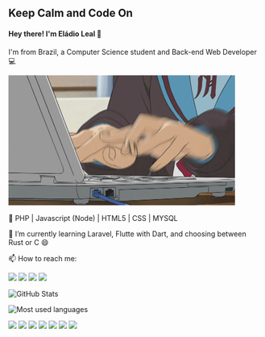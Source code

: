  ## Keep Calm and Code On
 #### Hey there! I'm Eládio Leal 👋


I'm from Brazil, a Computer Science student and Back-end Web Developer :computer: 

[<img src="./assets/coder.gif" />]()

:dart: PHP | Javascript (Node) | HTML5 | CSS | MYSQL

🔭  I’m currently learning Laravel, Flutte with Dart, and choosing between Rust or C 😄

📫 How to reach me:

 [<img src="https://img.shields.io/badge/LinkedIn-0077B5?style=for-the-badge&logo=linkedin&logoColor=white" />](https://www.linkedin.com/in/eladio-leal-alves-642779182/) [<img src = "https://img.shields.io/badge/instagram-%23E4405F.svg?&style=for-the-badge&logo=instagram&logoColor=white">](https://www.instagram.com/eladio_leal.php/) [<img src = "https://img.shields.io/badge/Stack_Overflow-FE7A16?style=for-the-badge&logo=stack-overflow&logoColor=white">](https://stackoverflow.com/users/11622479/eladio-leal)
[<img src="https://img.shields.io/badge/Telegram-2CA5E0?style=for-the-badge&logo=telegram&logoColor=white" />]()


![GitHub Stats](https://github-readme-stats.vercel.app/api?username=eladiolink&hide_border=true&show_icons=true&include_all_commits=false&count_private=true&line_height=24&text_color=ffffff&icon_color=ffffff&bg_color=0,833ab4,5851db,405de6&title_color=ffffff)
     
![Most used languages](https://github-readme-stats.vercel.app/api/top-langs/?username=eladiolink&hide=html&hide_border=true&card_width=320&layout=compact&langs_count=4&text_color=ffffff&icon_color=ffffff&bg_color=0,833ab4,5851db,405de6&title_color=ffffff)

[<img src="https://img.shields.io/badge/PHP-777BB4?style=for-the-badge&logo=php&logoColor=white"/>]() [<img src="https://img.shields.io/badge/JavaScript-F7DF1E?style=for-the-badge&logo=javascript&logoColor=black" />]() [<img src="https://img.shields.io/badge/Laravel-FF2D20?style=for-the-badge&logo=laravel&logoColor=white" />]()  [<img src="https://img.shields.io/badge/MySQL-00000F?style=for-the-badge&logo=mysql&logoColor=white" />]() [<img src="https://img.shields.io/badge/Flutter-02569B?style=for-the-badge&logo=flutter&logoColor=white"/>]()
[<img src="https://img.shields.io/badge/Docker-2CA5E0?style=for-the-badge&logo=docker&logoColor=white" />]() [<img src="https://img.shields.io/badge/Linux-FCC624?style=for-the-badge&logo=linux&logoColor=black" />]()


<!--
**Eladiolink/Eladiolink** is a ✨ _special_ ✨ repository because its `README.md` (this file) appears on your GitHub profile.

Here are some ideas to get you started:

- 🔭 I’m currently working on ...
- 🌱 I’m currently learning ...
- 👯 I’m looking to collaborate on ...
- 🤔 I’m looking for help with ...
- 💬 Ask me about ...
- 📫 How to reach me: ...
- 😄 Pronouns: ...
- ⚡ Fun fact: ...
-->

